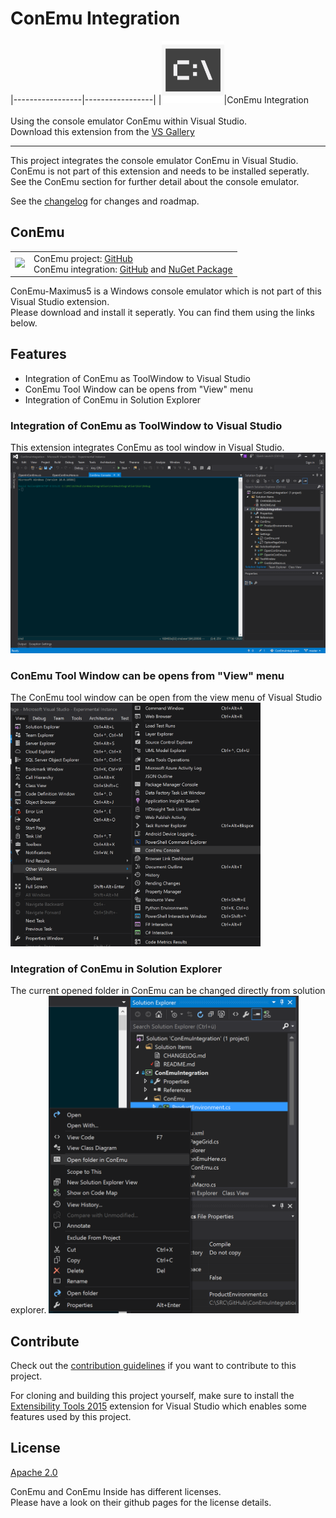 # ConEmu Integration

|-----------------|-----------------|
|<img src="Images/extension.png" width="100" />|ConEmu Integration<br /><br />Using the console emulator ConEmu within Visual Studio.<br />Download this extension from the <a href="https://visualstudiogallery.msdn.microsoft.com/[GuidFromGallery]">VS Gallery</a>

---------------------------------------

This project integrates the console emulator ConEmu in Visual Studio.<br />
ConEmu is not part of this extension and needs to be installed seperatly.<br />
See the ConEmu section for further detail about the console emulator.

See the [changelog](CHANGELOG.md) for changes and roadmap.

## ConEmu
<table border="0">
    <tr>
        <td>
            <img src="https://avatars0.githubusercontent.com/u/1222388?v=3&s=460" width="50" />
        </td>
        <td>
            ConEmu project: <a href="https://github.com/Maximus5/ConEmu">GitHub</a><br />
            ConEmu integration: <a href="https://github.com/Maximus5/conemu-inside">GitHub</a> and <a href="https://www.nuget.org/packages/ConEmu.Control.WinForms/">NuGet Package</a>
        </td>
    </tr>
</table>

ConEmu-Maximus5 is a Windows console emulator which is not part of this Visual Studio extension.<br />
Please download and install it seperatly. You can find them using the links below.

## Features

- Integration of ConEmu as ToolWindow to Visual Studio
- ConEmu Tool Window can be opens from "View" menu
- Integration of ConEmu in Solution Explorer

### Integration of ConEmu as ToolWindow to Visual Studio
This extension integrates ConEmu as tool window in Visual Studio.
<img src="Images/ConEmuVisualStudio.png" width="600" />

### ConEmu Tool Window can be opens from "View" menu
The ConEmu tool window can be open from the view menu of Visual Studio
<img src="Images/ComEmuInViewMenu.png" width="400" />

### Integration of ConEmu in Solution Explorer
The current opened folder in ConEmu can be changed directly from solution explorer.
<img src="Images/ConEmuSolutionExplorer.png" width="400" />

## Contribute
Check out the [contribution guidelines](CONTRIBUTING.md)
if you want to contribute to this project.

For cloning and building this project yourself, make sure
to install the
[Extensibility Tools 2015](https://visualstudiogallery.msdn.microsoft.com/ab39a092-1343-46e2-b0f1-6a3f91155aa6)
extension for Visual Studio which enables some features
used by this project.

## License
[Apache 2.0](LICENSE)

ConEmu and ConEmu Inside has different licenses.<br />
Please have a look on their github pages for the license details.
